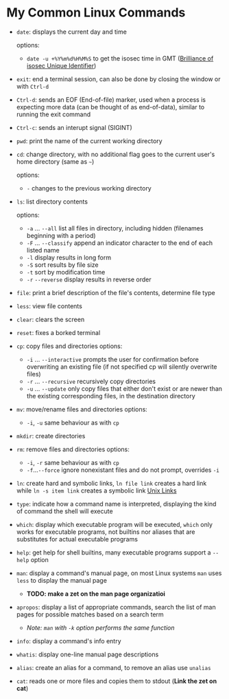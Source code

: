 # My Common Linux Commands

* `date`: displays the current day and time

  options:
  * `date -u +%Y%m%d%H%M%S` to get the isosec time in GMT ([Brilliance of isosec Unique Identifier](https://github.com/rwxrob/zet/blob/110a0b86436b4ee5f0b845cde3c87b36dba3faf5/20210502052620/README.md))
<!-- -->
* `exit`: end a terminal session, can also be done by closing the window or with `Ctrl-d`

* `Ctrl-d`: sends an EOF (End-of-file) marker, used when a process is expecting more data (can be thought of as end-of-data), similar to running the exit command

* `Ctrl-c`: sends an interupt signal (SIGINT)

* `pwd`: print the name of the current working directory

* `cd`: change directory, with no additional flag goes to the current user's home directory (same as `~`)  
  
  options:
  * `-` changes to the previous working directory
<!-- -->
* `ls`: list directory contents  

  options:
  * `-a` ... `--all` list all files in directory, including hidden (filenames beginning with a period)
  * `-F` ... `--classify` append an indicator character to the end of each listed name
  * `-l` display results in long form
  * `-S` sort results by file size
  * `-t` sort by modification time
  * `-r` `--reverse` display results in reverse order
<!-- -->
* `file`: print a brief description of the file's contents, determine file type

* `less`: view file contents

* `clear`: clears the screen

* `reset`: fixes a borked terminal

* `cp`: copy files and directories
options:
  * `-i` ... `--interactive` prompts the user for confirmation before overwriting an existing file (if not specified cp will silently overwrite files)
  * `-r` ... `--recursive` recursively copy directories
  * `-u` ... `--update` only copy files that either don't exist or are newer than the existing corresponding files, in the destination directory

* `mv`: move/rename files and directories
options:
  * `-i`, `-u` same behaviour as with `cp`

* `mkdir`: create directories

* `rm`: remove files and directories
options:
  * `-i`, `-r` same behaviour as with `cp`
  * `-f`...`--force` ignore nonexistant files and do not prompt, overrides `-i`

* `ln`: create hard and symbolic links, `ln file link` creates a hard link while `ln -s item link` creates a symbolic link [Unix Links](https://github.com/jtoguri/zet/tree/main/20220329181828)

* `type`: indicate how a command name is interpreted, displaying the kind of command the shell will execute

* `which`: display which executable program will be executed, `which` only works for executable programs, not builtins nor aliases that are substitutes for actual executable programs

* `help`: get help for shell builtins, many executable programs support a `--help` option

* `man`: display a command's manual page, on most Linux systems `man` uses `less` to display the manual page
  * **TODO: make a zet on the man page organizatioi**

* `apropos`: display a list of appropriate commands, search the list of man pages for possible matches based on a search term
  * *Note: `man` with `-k` option performs the same function*

* `info`: display a command's info entry

* `whatis`: display one-line manual page descriptions

* `alias`: create an alias for a command, to remove an alias use `unalias`

* `cat`: reads one or more files and copies them to stdout (**Link the zet on cat**)